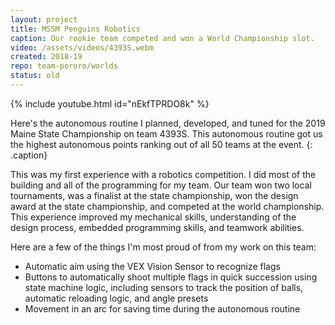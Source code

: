 ```yaml
---
layout: project
title: MSSM Penguins Robotics
caption: Our rookie team competed and won a World Championship slot.
video: /assets/videos/4393S.webm
created: 2018-19
repo: team-pororo/worlds
status: old
---
```


{% include youtube.html id="nEkfTPRDO8k" %}

Here's the autonomous routine I planned, developed, and tuned for the 2019 Maine State Championship on team 4393S. This autonomous routine got us the highest autonomous points ranking out of all 50 teams at the event.
{: .caption}

This was my first experience with a robotics competition. I did most of the building and all of the programming for my team. Our team won two local tournaments, was a finalist at the state championship, won the design award at the state championship, and competed at the world championship. This experience improved my mechanical skills, understanding of the design process, embedded programming skills, and teamwork abilities.

Here are a few of the things I'm most proud of from my work on this team:
* Automatic aim using the VEX Vision Sensor to recognize flags
* Buttons to automatically shoot multiple flags in quick succession using state machine logic, including sensors to track the position of balls, automatic reloading logic, and angle presets
* Movement in an arc for saving time during the autonomous routine
